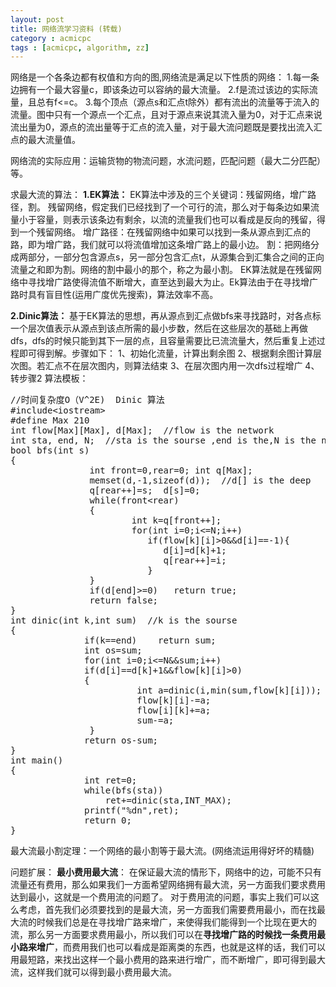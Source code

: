 ```yaml
---
layout: post
title: 网络流学习资料 (转载)
category : acmicpc
tags : [acmicpc, algorithm, zz]
---
```


网络是一个各条边都有权值和方向的图,网络流是满足以下性质的网络：
1.每一条边拥有一个最大容量c，即该条边可以容纳的最大流量。
2.f是流过该边的实际流量，且总有f&lt;=c。
3.每个顶点（源点s和汇点t除外）都有流出的流量等于流入的流量。图中只有一个源点一个汇点，且对于源点来说其流入量为0，对于汇点来说流出量为0，源点的流出量等于汇点的流入量，对于最大流问题既是要找出流入汇点的最大流量值。

网络流的实际应用：运输货物的物流问题，水流问题，匹配问题（最大二分匹配）等。

求最大流的算法：
<strong>1.EK算法：</strong>
    EK算法中涉及的三个关键词：残留网络，增广路径，割。
    残留网络，假定我们已经找到了一个可行的流，那么对于每条边如果流量小于容量，则表示该条边有剩余，以流的流量我们也可以看成是反向的残留，得到一个残留网络。
    增广路径：在残留网络中如果可以找到一条从源点到汇点的路，即为增广路，我们就可以将流值增加这条增广路上的最小边。
    割：把网络分成两部分，一部分包含源点s，另一部分包含汇点t，从源集合到汇集合之间的正向流量之和即为割。网络的割中最小的那个，称之为最小割。
    EK算法就是在残留网络中寻找增广路使得流值不断增大，直至达到最大为止。Ek算法由于在寻找增广路时具有盲目性(运用广度优先搜索)，算法效率不高。


<strong>2.Dinic算法：</strong>
    基于EK算法的思想，再从源点到汇点做bfs来寻找路时，对各点标一个层次值表示从源点到该点所需的最小步数，然后在这些层次的基础上再做dfs，dfs的时候只能到其下一层的点，且容量需要比已流流量大，然后重复上述过程即可得到解。步骤如下：
    1、初始化流量，计算出剩余图
    2、根据剩余图计算层次图。若汇点不在层次图内，则算法结束
    3、在层次图内用一次dfs过程增广
    4、转步骤2
算法模板：
<!--more-->

<pre>//时间复杂度O（V^2E)  Dinic 算法
#include&lt;iostream&gt;
#define Max 210
int flow[Max][Max], d[Max];  //flow is the network
int sta, end, N;  //sta is the sourse ,end is the,N is the number of vector
bool bfs(int s)
{
               int front=0,rear=0; int q[Max];
               memset(d,-1,sizeof(d));  //d[] is the deep
               q[rear++]=s;  d[s]=0;
               while(front&lt;rear)
               {
                       int k=q[front++];
                       for(int i=0;i&lt;=N;i++)
                          if(flow[k][i]&gt;0&amp;&amp;d[i]==-1){
                             d[i]=d[k]+1;
                             q[rear++]=i;
                          }
               }
               if(d[end]&gt;=0)   return true;
               return false;
}
int dinic(int k,int sum)  //k is the sourse
{
              if(k==end)    return sum;
              int os=sum;
              for(int i=0;i&lt;=N&amp;&amp;sum;i++)
              if(d[i]==d[k]+1&amp;&amp;flow[k][i]&gt;0)
              {
                        int a=dinic(i,min(sum,flow[k][i])); //Deep to the end.
                        flow[k][i]-=a;
                        flow[i][k]+=a;
                        sum-=a;
               }
              return os-sum;
}
int main()
{
              int ret=0;
              while(bfs(sta))
                  ret+=dinic(sta,INT_MAX);
              printf("%dn",ret);
              return 0;
}</pre>
最大流最小割定理：一个网络的最小割等于最大流。(网络流运用得好坏的精髓)

问题扩展：
<strong>最小费用最大流</strong>： 在保证最大流的情形下，网络中的边，可能不只有流量还有费用，那么如果我们一方面希望网络拥有最大流，另一方面我们要求费用达到最小，这就是一个费用流的问题了。
对于费用流的问题，事实上我们可以这么考虑，首先我们必须要找到的是最大流，另一方面我们需要费用最小，而在找最大流的时候我们总是在寻找增广路来增广，来使得我们能得到一个比现在更大的流，那么另一方面要求费用最小，所以我们可以在<strong>寻找增广路的时候找一条费用最小路来增广</strong>，而费用我们也可以看成是距离类的东西，也就是这样的话，我们可以用最短路，来找出这样一个最小费用的路来进行增广，而不断增广，即可得到最大流，这样我们就可以得到最小费用最大流。
